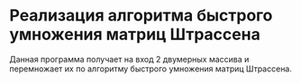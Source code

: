 # Реализация алгоритма быстрого умножения матриц Штрассена

Данная программа получает на вход 2 двумерных массива и перемножает их по алгоритму быстрого умножения матриц Штрассена. 
